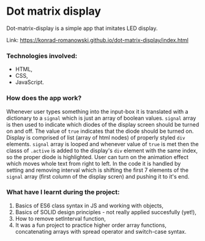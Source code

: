 # Dot matrix display

Dot-matrix-display is a simple app that imitates LED display.

Link: https://konrad-romanowski.github.io/dot-matrix-display/index.html

### Technologies involved:
* HTML,
* CSS,
* JavaScript.

### How does the app work?
Whenever user types something into the input-box it is translated with a dictionary to a <code>signal</code> which is just an array of boolean values. <code>signal</code> array is then used to indicate which diodes of the display screen should be turned on and off. The value of <code>true</code> indicates that the diode should be turned on. Display is comprised of list (</code>array</code> of html nodes) of properly styled <code>div</code> elements. <code>signal</code> array is looped and whenever value of <code>true</code> is met then the classs of <code>.active</code> is added to the display's <code>div</code> element with the same index, so the proper diode is highlighted. User can turn on the animation effect which moves whole text from right to left. In the code it is handled by setting and removing interval which is shifting the first 7 elements of the <code>signal</code> array (first column of the display scren) and pushing it to it's end.

### What have I learnt during the project:

1. Basics of ES6 class syntax in JS and working with objects,
2. Basics of SOLID design principles - not really applied succesfully (yet!),
3. How to remove setInterval function,
4. It was a fun project to practice higher order array functions, concatenating arrays with spread operator and switch-case syntax.